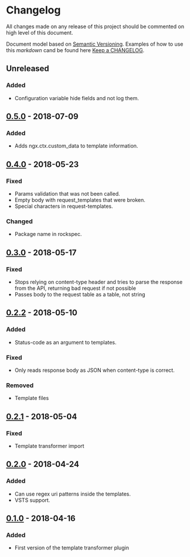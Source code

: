 # Changelog

All changes made on any release of this project should be commented on high level of this document.

Document model based on [Semantic Versioning](http://semver.org/).
Examples of how to use this _markdown_ cand be found here [Keep a CHANGELOG](http://keepachangelog.com/).

## Unreleased
### Added
- Configuration variable hide fields and not log them.

## [0.5.0](https://github.com/stone-payments/kong-plugin-template-transformer/tree/v0.5.0) - 2018-07-09
### Added
- Adds ngx.ctx.custom_data to template information.

## [0.4.0](https://github.com/stone-payments/kong-plugin-template-transformer/tree/v0.4.0) - 2018-05-23
### Fixed
- Params validation that was not been called.
- Empty body with request_templates that were broken.
- Special characters in request-templates.

### Changed
- Package name in rockspec.

## [0.3.0](https://github.com/stone-payments/kong-plugin-template-transformer/tree/v0.3.0) - 2018-05-17
### Fixed
- Stops relying on content-type header and tries to parse the response from the API, returning bad request if not possible
- Passes body to the request table as a table, not string

## [0.2.2](https://github.com/stone-payments/kong-plugin-template-transformer/tree/v0.2.2) - 2018-05-10
### Added
- Status-code as an argument to templates.

### Fixed
- Only reads response body as JSON when content-type is correct.

### Removed
- Template files

## [0.2.1](https://github.com/stone-payments/kong-plugin-template-transformer/tree/v0.2.1) - 2018-05-04
### Fixed
- Template transformer import

## [0.2.0](https://github.com/stone-payments/kong-plugin-template-transformer/tree/v0.2.0) - 2018-04-24
### Added
- Can use regex uri patterns inside the templates.
- VSTS support.

## [0.1.0](https://github.com/stone-payments/kong-plugin-template-transformer/tree/v0.1.0) - 2018-04-16
### Added
- First version of the template transformer plugin


